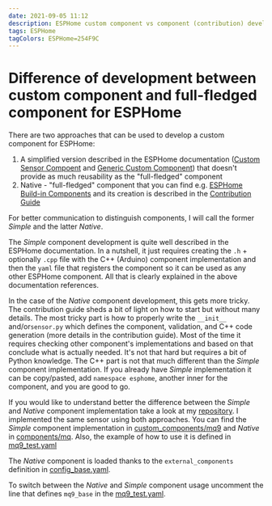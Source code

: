 ```yaml
---
date: 2021-09-05 11:12
description: ESPHome custom component vs component (contribution) development
tags: ESPHome
tagColors: ESPHome=254F9C
---
```

# Difference of development between custom component and full-fledged component for ESPHome

There are two approaches that can be used to develop a custom component for ESPHome:
1. A simplified version described in the ESPHome documentation ([Custom Sensor Compoent](https://esphome.io/components/sensor/custom.html) and [Generic Custom Component](https://esphome.io/custom/custom_component.html)) that doesn't provide as much reusability as the "full-fledged" component 
2. Native - "full-fledged" component that you can find e.g. [ESPHome Build-in Components](https://github.com/esphome/esphome/tree/dev/esphome/components) and its creation is described in the [Contribution Guide](https://esphome.io/guides/contributing.html)

For better communication to distinguish components, I will call the former _Simple_ and the latter  _Native_.

The _Simple_ component development is quite well described in the ESPHome documentation. In a nutshell, it just requires creating the `.h` + optionally `.cpp` file with the C++ (Arduino) component implementation and then the `yaml` file that registers the component so it can be used as any other ESPHome component. All that is clearly explained in the above documentation references.

In the case of the _Native_ component development, this gets more tricky. The contribution guide sheds a bit of light on how to start but without many details. The most tricky part is how to properly write the `__init__` and/or`sensor.py` which defines the component, validation, and C++ code generation (more details in the contribution guide). Most of the time it requires checking other component's implementations and based on that conclude what is actually needed. It's not that hard but requires a bit of Python knowledge. The C++ part is not that much different than the _Simple_ component implementation. If you already have _Simple_ implementation it can be copy/pasted, add `namespace esphome`, another inner for the component, and you are good to go.

If you would like to understand better the difference between the _Simple_ and _Native_ component implementation take a look at my [repository](https://github.com/nonameplum/esphome_devices). I implemented the same sensor using both approaches. You can find the _Simple_ component implementation in [custom_components/mq9](https://github.com/nonameplum/esphome_devices/tree/main/custom_components/mq9) and _Native_ in [components/mq](https://github.com/nonameplum/esphome_devices/tree/main/components/mq). Also, the example of how to use it is defined in [mq9_test.yaml](https://github.com/nonameplum/esphome_devices/blob/main/mq9_test.yaml)

The _Native_ component is loaded thanks to the `external_components` definition in [config_base.yaml](https://github.com/nonameplum/esphome_devices/blob/main/common/config_base.yaml).

To switch between the _Native_ and _Simple_ component usage uncomment the line that defines `mq9_base` in the [mq9_test.yaml](https://github.com/nonameplum/esphome_devices/blob/41d024326db55ef2ee7b357bd58dabdbc18f53c1/mq9_test.yaml#L18).